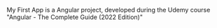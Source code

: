 My First App is a Angular project, developed during the Udemy course "Angular - The Complete Guide (2022 Edition)"